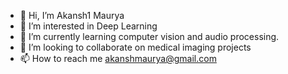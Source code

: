 - 👋 Hi, I’m Akansh1 Maurya
- 👀 I’m interested in Deep Learning 
- 🌱 I’m currently learning computer vision and audio processing. 
- 💞️ I’m looking to collaborate on medical imaging projects
- 📫 How to reach me akanshmaurya@gmail.com

<!---
akansh12/akansh12 is a ✨ special ✨ repository because its `README.md` (this file) appears on your GitHub profile.
You can click the Preview link to take a look at your changes.
--->
